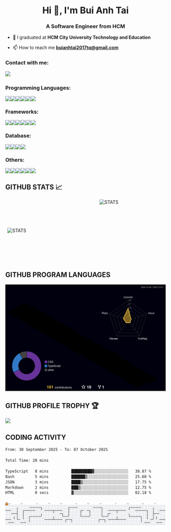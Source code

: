 <h1 align="center">Hi 👋, I'm Bui Anh Tai</h1>
<h3 align="center">A Software Engineer from HCM</h3>

- 🔭 I graduated at **HCM City University Technology and Education**

- 📫 How to reach me **buianhtai2017tq@gmail.com**

<h3 align="left">Contact with me: </h3>
<a href="https://www.facebook.com/profile.php?id=100012248492430" target="_blank"> <img src="https://img.shields.io/badge/Facebook-%231877F2.svg?style=for-the-badge&logo=Facebook&logoColor=white"> </a>


<h3 align="left">Programming Languages: </h3>
<div style="display: flex;">
  <img src="https://img.shields.io/badge/Java-%23ED8B00.svg?logo=openjdk&logoColor=white">
  <img src="https://img.shields.io/badge/JavaScript-F7DF1E?logo=javascript&logoColor=000">
  <img src="https://img.shields.io/badge/TypeScript-3178C6?logo=typescript&logoColor=fff">
  <img src="https://img.shields.io/badge/Python-3776AB?logo=python&logoColor=fff">
  <img src="https://img.shields.io/badge/php-%23777BB4.svg?&logo=php&logoColor=white">
  <img src="https://custom-icon-badges.demolab.com/badge/C%23-%23239120.svg?logo=cshrp&logoColor=white">
</div>

<h3 align="left">Frameworks: </h3>
<div style="display: flex;">
  <img src="https://img.shields.io/badge/Spring%20Boot-6DB33F?logo=springboot&logoColor=fff">
  <img src="https://img.shields.io/badge/React-%2320232a.svg?logo=react&logoColor=%2361DAFB">
  <img src="https://img.shields.io/badge/Angular-%23DD0031.svg?logo=angular&logoColor=white">
  <img src="https://img.shields.io/badge/Laravel-%23FF2D20.svg?logo=laravel&logoColor=white">
  <img src="https://img.shields.io/badge/Django-%23092E20.svg?logo=django&logoColor=white">
  <img src="https://img.shields.io/badge/FastAPI-009485.svg?logo=fastapi&logoColor=white">
 </div>

<h3 align="left">Database: </h3>
<div style="display: flex;">
  <img src="https://img.shields.io/badge/Postgres-%23316192.svg?logo=postgresql&logoColor=white">
  <img src="https://img.shields.io/badge/MySQL-4479A1?logo=mysql&logoColor=fff">
  <img src="https://custom-icon-badges.demolab.com/badge/Oracle-F80000?logo=oracle&logoColor=fff">
  <img src="https://img.shields.io/badge/MongoDB-%234ea94b.svg?logo=mongodb&logoColor=white">
 </div>

<h3 align="left">Others: </h3>
<div style="display: flex;">
  <img src="https://img.shields.io/badge/Docker-2496ED?logo=docker&logoColor=fff">
  <img src="https://img.shields.io/badge/Jenkins-D24939?logo=jenkins&logoColor=white">
  <img src="https://img.shields.io/badge/Git-F05032?logo=git&logoColor=fff">
  <img src="https://img.shields.io/badge/Jira-0052CC?logo=jira&logoColor=fff">
  <img src="https://img.shields.io/badge/Confluence-172B4D?logo=confluence&logoColor=fff">
  <img src="https://img.shields.io/badge/Slack-4A154B?logo=slack&logoColor=fff">
</div>

## GITHUB STATS 📈
<p style="width: 100%; display: flex; justify-content: space-around; align-items: center; flex-direction: row;">
<img style="width: 55%" src="https://github-readme-stats-sigma-five.vercel.app/api?username=buianhtai1205&show_icons=true&hide_border=true&theme=radical" alt="STATS" />
<img style="width: 40%; height: 195px;" src="https://github-readme-stats-sigma-five.vercel.app/api/top-langs/?username=buianhtai1205&&layout=compact&langs_count=6&theme=highcontrast&hide_border=true"  alt="STATS" />
</p>

## GITHUB PROGRAM LANGUAGES

<img src="./profile-3d-contrib/profile-night-rainbow.svg" alt=""/>

## GITHUB PROFILE TROPHY 🏆
<p>
  <img src="https://github-profile-trophy.vercel.app/?username=buianhtai1205&margin-w=25&margin-h=25&column=7&theme=darkhub" />    
</p>

## CODING ACTIVITY
<!-- <p>
  <img src="https://github-readme-stats.vercel.app/api/wakatime?username=buianhtai1205&layout=compact&theme=chartreuse-dark&hide_border=true" />
</p> -->
<!--START_SECTION:waka-->

```txt
From: 30 September 2025 - To: 07 October 2025

Total Time: 20 mins

TypeScript   8 mins          █████████▓░░░░░░░░░░░░░░░   38.87 %
Bash         5 mins          ██████▒░░░░░░░░░░░░░░░░░░   25.60 %
JSON         3 mins          ████▒░░░░░░░░░░░░░░░░░░░░   17.75 %
Markdown     2 mins          ███▒░░░░░░░░░░░░░░░░░░░░░   12.75 %
HTML         0 secs          ▓░░░░░░░░░░░░░░░░░░░░░░░░   02.18 %
```

<!--END_SECTION:waka-->

###

<picture>
  <source media="(prefers-color-scheme: dark)" srcset="https://raw.githubusercontent.com/buianhtai1205/buianhtai1205/output/pacman-contribution-graph-dark.svg">
  <source media="(prefers-color-scheme: light)" srcset="https://raw.githubusercontent.com/buianhtai1205/buianhtai1205/output/pacman-contribution-graph.svg">
  <img alt="pacman contribution graph" src="https://raw.githubusercontent.com/buianhtai1205/buianhtai1205/output/pacman-contribution-graph.svg">
</picture>

